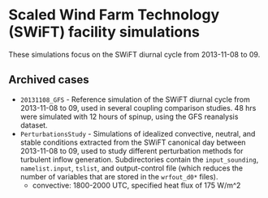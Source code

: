 # Scaled Wind Farm Technology (SWiFT) facility simulations

These simulations focus on the SWiFT diurnal cycle from 2013-11-08 to 09.

## Archived cases
- `20131108_GFS` - Reference simulation of the SWiFT diurnal cycle from
  2013-11-08 to 09, used in several coupling comparison studies. 48 hrs were
  simulated with 12 hours of spinup, using the GFS reanalysis dataset.
- `PerturbationsStudy` - Simulations of idealized convective, neutral, and
  stable conditions extracted from the SWiFT canonical day between
  2013-11-08 to 09, used to study different perturbation methods for turbulent
  inflow generation. Subdirectories contain the `input_sounding`,
  `namelist.input`, `tslist`, and output-control file (which reduces the number
of variables that are stored in the `wrfout_d0*` files).
  - convective: 1800-2000 UTC, specified heat flux of 175 W/m^2

